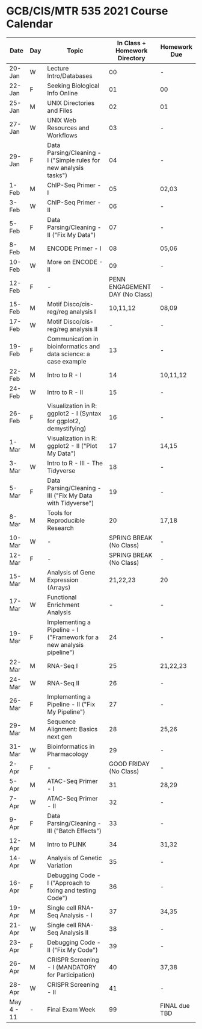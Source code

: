 # GCB/CIS/MTR 535 2021 Course Calendar

| Date       | Day | Topic                                                                 | In Class + Homework Directory  | Homework Due  |
|------------|-----|-----------------------------------------------------------------------|--------------------------------|---------------|
| 20-Jan     | W   | Lecture Intro/Databases                                               | 00                             | -             |
| 22-Jan     | F   | Seeking Biological Info Online                                        | 01                             | 00            |
| 25-Jan     | M   | UNIX Directories and Files                                            | 02                             | 01            |
| 27-Jan     | W   | UNIX Web Resources and Workflows                                      | 03                             | -             |
| 29-Jan     | F   | Data Parsing/Cleaning - I ("Simple rules for new analysis tasks")     | 04                             | -             |
| 1-Feb      | M   | ChIP-Seq Primer - I                                                   | 05                             | 02,03         |
| 3-Feb      | W   | ChIP-Seq Primer - II                                                  | 06                             | -             |
| 5-Feb      | F   | Data Parsing/Cleaning - II ("Fix My Data")                            | 07                             | -             |
| 8-Feb      | M   | ENCODE Primer - I                                                     | 08                             | 05,06         |
| 10-Feb     | W   | More on ENCODE - II                                                   | 09                             | -             |
| 12-Feb     | F   | -                                                                     | PENN ENGAGEMENT DAY (No Class) | -             |
| 15-Feb     | M   | Motif Disco/cis-reg/reg analysis I                                    | 10,11,12                       | 08,09         |
| 17-Feb     | W   | Motif Disco/cis-reg/reg analysis II                                   | -                              | -             |
| 19-Feb     | F   | Communication in bioinformatics and data science: a case example      | 13                             | -             |
| 22-Feb     | M   | Intro to R - I                                                        | 14                             | 10,11,12      |
| 24-Feb     | W   | Intro to R - II                                                       | 15                             | -             |
| 26-Feb     | F   | Visualization in R: ggplot2 - I (Syntax for ggplot2, demystifying)    | 16                             | -             |
| 1-Mar      | M   | Visualization in R: ggplot2 - II ("Plot My Data")                     | 17                             | 14,15         |
| 3-Mar      | W   | Intro to R - III - The Tidyverse                                      | 18                             | -             |
| 5-Mar      | F   | Data Parsing/Cleaning - III ("Fix My Data with Tidyverse")            | 19                             | -             |
| 8-Mar      | M   | Tools for Reproducible Research                                       | 20                             | 17,18         |
| 10-Mar     | W   | -                                                                     | SPRING BREAK (No Class)        | -             |
| 12-Mar     | F   | -                                                                     | SPRING BREAK (No Class)        | -             |
| 15-Mar     | M   | Analysis of Gene Expression (Arrays)                                  | 21,22,23                       | 20            |
| 17-Mar     | W   | Functional Enrichment Analysis                                        | -                              | -             |
| 19-Mar     | F   | Implementing a Pipeline - I ("Framework for a new analysis pipeline") | 24                             | -             |
| 22-Mar     | M   | RNA-Seq I                                                             | 25                             | 21,22,23      |
| 24-Mar     | W   | RNA-Seq II                                                            | 26                             | -             |
| 26-Mar     | F   | Implementing a Pipeline - II ("Fix My Pipeline")                      | 27                             | -             |
| 29-Mar     | M   | Sequence Alignment: Basics next gen                                   | 28                             | 25,26         |
| 31-Mar     | W   | Bioinformatics in Pharmacology                                        | 29                             | -             |
| 2-Apr      | F   | -                                                                     | GOOD FRIDAY (No Class)         | -             |
| 5-Apr      | M   | ATAC-Seq Primer - I                                                   | 31                             | 28,29         |
| 7-Apr      | W   | ATAC-Seq Primer - II                                                  | 32                             | -             |
| 9-Apr      | F   | Data Parsing/Cleaning - III ("Batch Effects")                         | 33                             | -             |
| 12-Apr     | M   | Intro to PLINK                                                        | 34                             | 31,32         |
| 14-Apr     | W   | Analysis of Genetic Variation                                         | 35                             | -             |
| 16-Apr     | F   | Debugging Code - I ("Approach to fixing and testing Code")            | 36                             | -             |
| 19-Apr     | M   | Single cell RNA-Seq Analysis - I                                      | 37                             | 34,35         |
| 21-Apr     | W   | Single cell RNA-Seq Analysis II                                       | 38                             | -             |
| 23-Apr     | F   | Debugging Code - II ("Fix My Code")                                   | 39                             | -             |
| 26-Apr     | M   | CRISPR Screening - I (MANDATORY for Participation)                    | 40                             | 37,38         |
| 28-Apr     | W   | CRISPR Screening - II                                                 | 41                             | -             |
| May 4 - 11 | -   | Final Exam Week                                                       | 99                             | FINAL due TBD |
